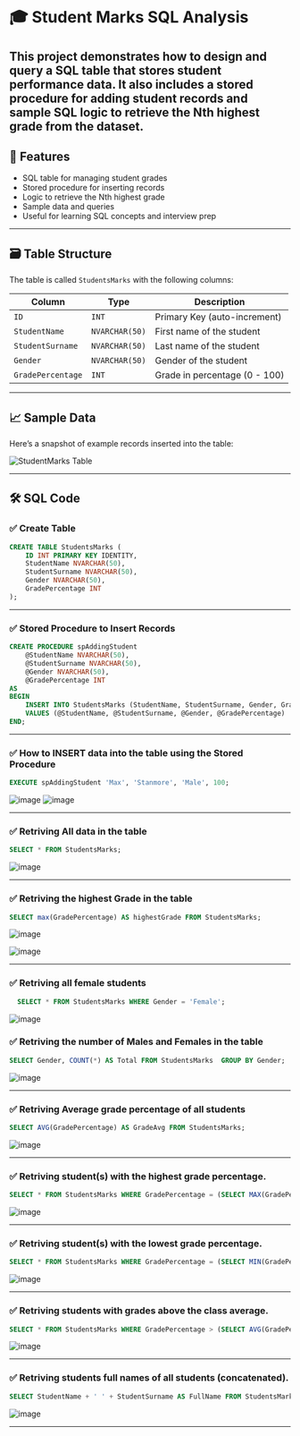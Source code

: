 # 🎓 Student Marks SQL Analysis

This project demonstrates how to design and query a SQL table that stores student performance data. It also includes a stored procedure for adding student records and sample SQL logic to retrieve the **Nth highest grade** from the dataset.
---

## 📌 Features

- SQL table for managing student grades  
- Stored procedure for inserting records  
- Logic to retrieve the Nth highest grade  
- Sample data and queries  
- Useful for learning SQL concepts and interview prep

---

## 🗃️ Table Structure

The table is called `StudentsMarks` with the following columns:

| Column            | Type           | Description                        |
|-------------------|----------------|------------------------------------|
| `ID`              | `INT`          | Primary Key (auto-increment)       |
| `StudentName`     | `NVARCHAR(50)` | First name of the student          |
| `StudentSurname`  | `NVARCHAR(50)` | Last name of the student           |
| `Gender`          | `NVARCHAR(50)` | Gender of the student              |
| `GradePercentage` | `INT`          | Grade in percentage (0 - 100)      |

---

## 📈 Sample Data

Here’s a snapshot of example records inserted into the table:

![StudentMarks Table](https://github.com/user-attachments/assets/ffe1412e-d282-4fe0-b927-53577583a64f)


---

## 🛠️ SQL Code

### ✅ Create Table

```sql
CREATE TABLE StudentsMarks (
    ID INT PRIMARY KEY IDENTITY,
    StudentName NVARCHAR(50),
    StudentSurname NVARCHAR(50),
    Gender NVARCHAR(50),
    GradePercentage INT
);
```

___


### ✅ Stored Procedure to Insert Records
```sql
CREATE PROCEDURE spAddingStudent  
    @StudentName NVARCHAR(50),
    @StudentSurname NVARCHAR(50),
    @Gender NVARCHAR(50),
    @GradePercentage INT
AS
BEGIN
    INSERT INTO StudentsMarks (StudentName, StudentSurname, Gender, GradePercentage)
    VALUES (@StudentName, @StudentSurname, @Gender, @GradePercentage)
END;
```

___
### ✅ How to INSERT data into the table using the Stored Procedure
```sql
EXECUTE spAddingStudent 'Max', 'Stanmore', 'Male', 100;
```
![image](https://github.com/user-attachments/assets/39103473-0795-4e8c-950c-38d8bb347cdc)
![image](https://github.com/user-attachments/assets/7cd90d23-c02e-41a6-90c9-7b6693136f95)

___

### ✅ Retriving All data in the table

```sql
SELECT * FROM StudentsMarks;
```
![image](https://github.com/user-attachments/assets/609fa467-c29f-471d-a39a-5791b5ef4c6d)

___
### ✅ Retriving the highest Grade in the table
```sql
SELECT max(GradePercentage) AS highestGrade FROM StudentsMarks;
```
![image](https://github.com/user-attachments/assets/9e9f4508-22a5-4157-9459-c32b26e2988b)

![image](https://github.com/user-attachments/assets/fbc1749b-261f-4d03-8fee-6c2b6a91141d)

___

### ✅ Retriving all female students

```sql
  SELECT * FROM StudentsMarks WHERE Gender = 'Female';
```
![image](https://github.com/user-attachments/assets/7cc07e20-1dc4-4fdd-90c1-1504615439fc)

### ✅ Retriving the number of Males and Females in the table
```sql
SELECT Gender, COUNT(*) AS Total FROM StudentsMarks  GROUP BY Gender;

```
![image](https://github.com/user-attachments/assets/dc463a57-f428-4fc0-be4f-4c9b29eda01d)

___

### ✅ Retriving Average grade percentage of all students

```sql
SELECT AVG(GradePercentage) AS GradeAvg FROM StudentsMarks;
```
![image](https://github.com/user-attachments/assets/81c90372-5b63-43c6-9641-007143d34d55)

___


### ✅ Retriving student(s) with the highest grade percentage.
```sql
SELECT * FROM StudentsMarks WHERE GradePercentage = (SELECT MAX(GradePercentage) FROM StudentsMarks)
```
![image](https://github.com/user-attachments/assets/439980c6-31a4-4657-aacf-482c6f76f246)

___

### ✅ Retriving student(s) with the lowest grade percentage.
```sql
SELECT * FROM StudentsMarks WHERE GradePercentage = (SELECT MIN(GradePercentage) FROM StudentsMarks)
```
![image](https://github.com/user-attachments/assets/acefe329-c48d-486b-b30c-b9c7dc3993ab)

___

### ✅ Retriving students with grades above the class average.

```sql
SELECT * FROM StudentsMarks WHERE GradePercentage > (SELECT AVG(GradePercentage) AS AVERAGE FROM StudentsMarks)
```
![image](https://github.com/user-attachments/assets/2bc479b7-e6e1-472c-be2c-85f814e79801)

___

### ✅ Retriving students full names of all students (concatenated).

```sql
SELECT StudentName + ' ' + StudentSurname AS FullName FROM StudentsMarks;
```
![image](https://github.com/user-attachments/assets/d0af89a4-158b-47f0-b3d0-232cb82df2ea)

___




